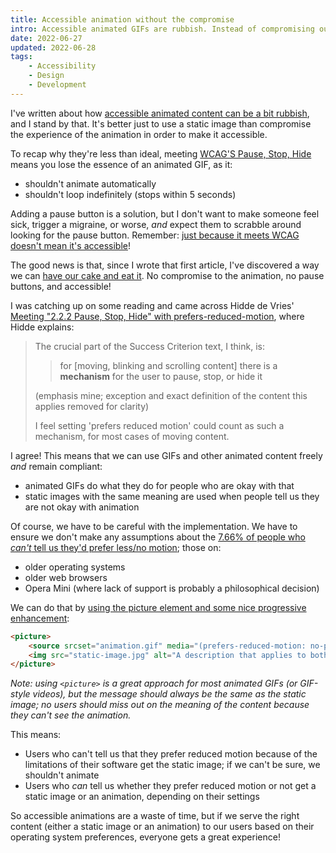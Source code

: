 ```yaml
---
title: Accessible animation without the compromise
intro: Accessible animated GIFs are rubbish. Instead of compromising our animations in order to meet WCAG, we should be checking what our users prefer.
date: 2022-06-27
updated: 2022-06-28
tags:
    - Accessibility
    - Design
    - Development
---
```


I've written about how [accessible animated content can be a bit rubbish](/blog/accessible-animated-gifs-are-pointless), and I stand by that. It's better just to use a static image than compromise the experience of the animation in order to make it accessible.

To recap why they're less than ideal, meeting [WCAG'S Pause, Stop, Hide](https://www.w3.org/TR/WCAG21/#pause-stop-hide) means you lose the essence of an animated GIF, as it:

- shouldn't animate automatically
- shouldn't loop indefinitely (stops within 5 seconds)

Adding a pause button is a solution, but I don't want to make someone feel sick, trigger a migraine, or worse, *and* expect them to scrabble around looking for the pause button. Remember: [just because it meets WCAG doesn't mean it's accessible](/blog/accessibility-doesnt-stop-at-wcag-compliance)!

The good news is that, since I wrote that first article, I've discovered a way we can [have our cake and eat it](https://en.wikipedia.org/wiki/You_can't_have_your_cake_and_eat_it). No compromise to the animation, no pause buttons, and accessible!

I was catching up on some reading and came across Hidde de Vries' [Meeting "2.2.2 Pause, Stop, Hide" with prefers-reduced-motion](https://hidde.blog/meeting-2-22-pause-stop-hide-with-prefers-reduced-motion/), where Hidde explains:

> The crucial part of the Success Criterion text, I think, is:
> 
> > for [moving, blinking and scrolling content] there is a **mechanism** for the user to pause, stop, or hide it
> 
> (emphasis mine; exception and exact definition of the content this applies removed for clarity)
> 
> I feel setting 'prefers reduced motion' could count as such a mechanism, for most cases of moving content.

I agree! This means that we can use GIFs and other animated content freely *and* remain compliant:

- animated GIFs do what they do for people who are okay with that
- static images with the same meaning are used when people tell us they are not okay with animation

Of course, we have to be careful with the implementation. We have to ensure we don't make any assumptions about the [7.66% of people who *can't* tell us they'd prefer less/no motion](https://caniuse.com/prefers-reduced-motion); those on:

- older operating systems
- older web browsers
- Opera Mini (where lack of support is probably a philosophical decision)

We can do that by [using the picture element and some nice progressive enhancement](/blog/progressively-enhanced-animated-content):

```html
<picture>
    <source srcset="animation.gif" media="(prefers-reduced-motion: no-preference)" />
    <img src="static-image.jpg" alt="A description that applies to both the image and animation" />
</picture>
```

<i>Note: using `<picture>` is a great approach for most animated GIFs (or GIF-style videos), but the message should always be the same as the static image; no users should miss out on the meaning of the content because they can't see the animation.</i>

This means:

- Users who can't tell us that they prefer reduced motion because of the limitations of their software get the static image; if we can't be sure, we shouldn't animate
- Users who *can* tell us whether they prefer reduced motion or not get a static image or an animation, depending on their settings

So accessible animations are a waste of time, but if we serve the right content (either a static image or an animation) to our users based on their operating system preferences, everyone gets a great experience!
